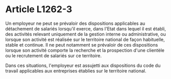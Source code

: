 # Article L1262-3

 

Un employeur ne peut se prévaloir des dispositions applicables au détachement de salariés lorsqu'il exerce, dans l'Etat dans lequel il est établi, des activités relevant uniquement de la gestion interne ou administrative, ou lorsque son activité est réalisée sur le territoire national de façon habituelle, stable et continue. Il ne peut notamment se prévaloir de ces dispositions lorsque son activité comporte la recherche et la prospection d'une clientèle ou le recrutement de salariés sur ce territoire.

Dans ces situations, l'employeur est assujetti aux dispositions du code du travail applicables aux entreprises établies sur le territoire national.